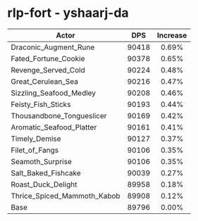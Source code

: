 # rlp-fort - yshaarj-da
| Actor | DPS | Increase |
|---|:---:|:---:|
|Draconic_Augment_Rune|90418|0.69%|
|Fated_Fortune_Cookie|90378|0.65%|
|Revenge_Served_Cold|90224|0.48%|
|Great_Cerulean_Sea|90216|0.47%|
|Sizzling_Seafood_Medley|90208|0.46%|
|Feisty_Fish_Sticks|90193|0.44%|
|Thousandbone_Tongueslicer|90169|0.42%|
|Aromatic_Seafood_Platter|90161|0.41%|
|Timely_Demise|90127|0.37%|
|Filet_of_Fangs|90106|0.35%|
|Seamoth_Surprise|90106|0.35%|
|Salt_Baked_Fishcake|90039|0.27%|
|Roast_Duck_Delight|89958|0.18%|
|Thrice_Spiced_Mammoth_Kabob|89908|0.12%|
|Base|89796|0.00%|
